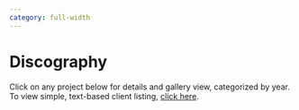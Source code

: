 ```yaml
---
category: full-width
---
```

<script src="gallery.js" type=module></script>
<link rel="stylesheet" href="styles/gallery.css">

<script>const galleries = {{ site.data.discography | jsonify }};</script>
# Discography

<p>Click on any project below for details and gallery view, categorized by year. To view simple, text-based client listing, <a href="clients.html">click here</a>.</p>
<div id=gallery></div>
